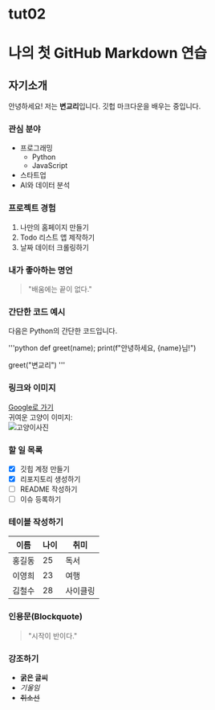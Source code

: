 # tut02

# 나의 첫 GitHub Markdown 연습

## 자기소개

안녕하세요! 저는 **변교리**입니다. 깃헙 마크다운을 배우는 중입니다.

### 관심 분야

- 프로그래밍
    - Python
    - JavaScript
- 스타트업
- AI와 데이터 분석

### 프로젝트 경험

1. 나만의 홈페이지 만들기
2. Todo 리스트 앱 제작하기
3. 날짜 데이터 크롤링하기

### 내가 좋아하는 명언

> "배움에는 끝이 없다."

### 간단한 코드 예시

다음은 Python의 간단한 코드입니다.

'''python
def greet(name);
    print(f"안녕하세요, {name}님!")

greet("변교리")
'''

### 링크와 이미지

[Google로 가기](https://google.com)       
귀여운 고양이 이미지:    
![고양이사진](https://t3.ftcdn.net/jpg/01/04/40/06/360_F_104400672_zCaPIFbYT1dXdzN85jso7NV8M6uwpKtf.jpg)

### 할 일 목록

- [x] 깃힙 계정 만들기
- [x] 리포지토리 생성하기
- [ ] README 작성하기
- [ ] 이슈 등록하기

### 테이블 작성하기 
|이름|나이|취미|     
|---|----|---|
|홍길동|25|독서|          
|이영희|23|여행|         
|김철수|28|사이클링|

### 인용문(Blockquote)

> "시작이 반이다."

### 강조하기

  - **굵은 글씨**
  - *기울임*
  - ~~취소선~~


